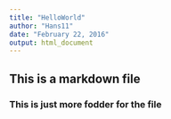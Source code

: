 ```yaml
---
title: "HelloWorld"
author: "Hans11"
date: "February 22, 2016"
output: html_document
---
```

## This is a markdown file
### This is just more fodder for the file